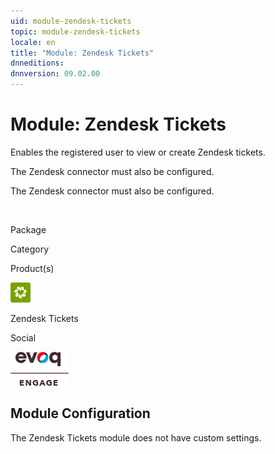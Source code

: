 ```yaml
---
uid: module-zendesk-tickets
topic: module-zendesk-tickets
locale: en
title: "Module: Zendesk Tickets"
dnneditions: 
dnnversion: 09.02.00
---
```


# Module: Zendesk Tickets

Enables the registered user to view or create Zendesk tickets.

The Zendesk connector must also be configured.

The Zendesk connector must also be configured.

 

Package

Category

Product(s)

 ![icon](/images/ico-module-zendesk.png) 

Zendesk Tickets

Social

 ![Evoq Engage](/images/ico-evoq-engage.png) 

## Module Configuration

The Zendesk Tickets module does not have custom settings.